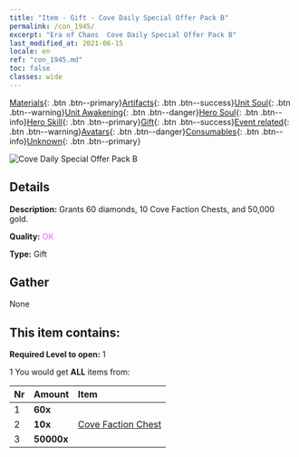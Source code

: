 ```yaml
---
title: "Item - Gift - Cove Daily Special Offer Pack B"
permalink: /con_1945/
excerpt: "Era of Chaos  Cove Daily Special Offer Pack B"
last_modified_at: 2021-06-15
locale: en
ref: "con_1945.md"
toc: false
classes: wide
---
```

 [Materials](/Items/){: .btn .btn--primary}[Artifacts](/Items/Artifacts/){: .btn .btn--success}[Unit Soul](/Items/UnitSoul/){: .btn .btn--warning}[Unit Awakening](/Items/UnitAwakening/){: .btn .btn--danger}[Hero Soul](/Items/HeroSoul/){: .btn .btn--info}[Hero Skill](/Items/HeroSkill/){: .btn .btn--primary}[Gift](/Items/Gift/){: .btn .btn--success}[Event related](/Items/Events/){: .btn .btn--warning}[Avatars](/Items/Avatars/){: .btn .btn--danger}[Consumables](/Items/Consumables/){: .btn .btn--info}[Unknown](/Items/Unknown/){: .btn .btn--primary}

 ![Cove Daily Special Offer Pack B](/images/t/i_907220.png)

## Details
 **Description:** Grants 60 diamonds, 10 Cove Faction Chests, and 50,000 gold.

 **Quality:** <span style="color: #DA70D6">OK</span>

 **Type:** Gift

## Gather

  None

## This item contains:

 **Required Level to open:** 1

 1 You would get **ALL** items  from:

  | Nr | Amount |     Item    |
  |:---|:-------|:------------|
  | 1 |  **60x** | <i class="fas fa-gem"/> |  | 
  | 2 |  **10x** | [Cove Faction Chest](/Items/con_1278/) |  | 
  | 3 |  **50000x** | <i class="fas fa-coins"/> |  | 
